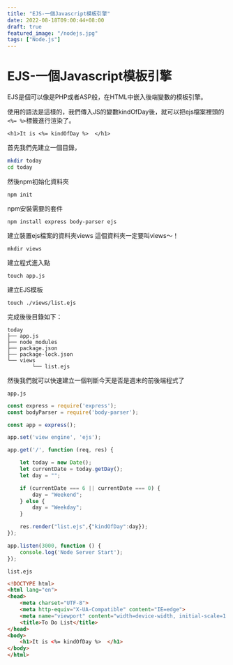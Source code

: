 ```yaml
---
title: "EJS-一個Javascript模板引擎"
date: 2022-08-18T09:00:44+08:00
draft: true
featured_image: "/nodejs.jpg"
tags: ["Node.js"]
---
```


# EJS-一個Javascript模板引擎

EJS是個可以像是PHP或者ASP般，在HTML中嵌入後端變數的模板引擎。

使用的語法是這樣的，我們傳入JS的變數kindOfDay後，就可以把ejs檔案裡頭的`<%= %>`標籤進行渲染了。

```ejs
<h1>It is <%= kindOfDay %>  </h1>
```

首先我們先建立一個目錄，

```bash
mkdir today
cd today
```

然後npm初始化資料夾

```
npm init

```

npm安裝需要的套件

```
npm install express body-parser ejs
```

建立裝置ejs檔案的資料夾views
這個資料夾一定要叫views～！

```
mkdir views
```

建立程式進入點

```
touch app.js
```

建立EJS模板

```
touch ./views/list.ejs
```

完成後後目錄如下：

```
today
├── app.js
├── node_modules
├── package.json
├── package-lock.json
└── views
        └── list.ejs
```

然後我們就可以快速建立一個判斷今天是否是週末的前後端程式了


`app.js`

```javascript
const express = require('express');
const bodyParser = require('body-parser');

const app = express();

app.set('view engine', 'ejs');

app.get('/', function (req, res) {

    let today = new Date();
    let currentDate = today.getDay();    
    let day = "";

    if (currentDate === 6 || currentDate === 0) {
        day = "Weekend";
    } else {
        day = "Weekday";
    }

    res.render("list.ejs",{"kindOfDay":day});
});

app.listen(3000, function () {
    console.log('Node Server Start');
});

```

`list.ejs`

```html
<!DOCTYPE html>
<html lang="en">
<head>
    <meta charset="UTF-8">
    <meta http-equiv="X-UA-Compatible" content="IE=edge">
    <meta name="viewport" content="width=device-width, initial-scale=1.0">
    <title>To Do List</title>
</head>
<body>
    <h1>It is <%= kindOfDay %>  </h1>
</body>
</html>
```
